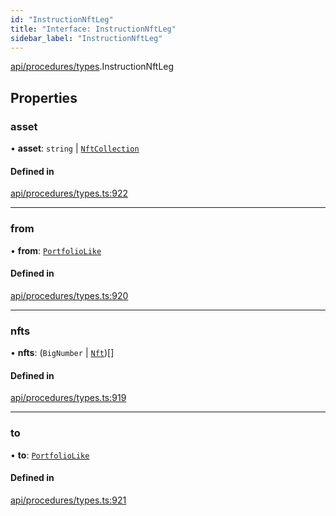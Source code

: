 ```yaml
---
id: "InstructionNftLeg"
title: "Interface: InstructionNftLeg"
sidebar_label: "InstructionNftLeg"
---
```


[api/procedures/types](../../../../../modules/API/Procedures/Types/Types.md).InstructionNftLeg

## Properties

### asset

• **asset**: `string` \| [`NftCollection`](../../../../../classes/API/Entities/Asset/NonFungible/NftCollection/NftCollection.md)

#### Defined in

[api/procedures/types.ts:922](https://github.com/PolymeshAssociation/polymesh-sdk/blob/b55e63737/src/api/procedures/types.ts#L922)

___

### from

• **from**: [`PortfolioLike`](../../../../../modules/API/Entities/Types/Types.md#portfoliolike)

#### Defined in

[api/procedures/types.ts:920](https://github.com/PolymeshAssociation/polymesh-sdk/blob/b55e63737/src/api/procedures/types.ts#L920)

___

### nfts

• **nfts**: (`BigNumber` \| [`Nft`](../../../../../classes/API/Entities/Asset/NonFungible/Nft/Nft.md))[]

#### Defined in

[api/procedures/types.ts:919](https://github.com/PolymeshAssociation/polymesh-sdk/blob/b55e63737/src/api/procedures/types.ts#L919)

___

### to

• **to**: [`PortfolioLike`](../../../../../modules/API/Entities/Types/Types.md#portfoliolike)

#### Defined in

[api/procedures/types.ts:921](https://github.com/PolymeshAssociation/polymesh-sdk/blob/b55e63737/src/api/procedures/types.ts#L921)
